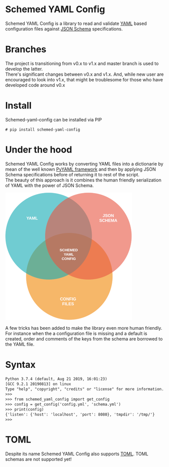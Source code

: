 # Schemed YAML Config
Schemed YAML Config is a library to read and validate [YAML](https://yaml.org/) based configuration files against [JSON Schema](https://json-schema.org/) specifications.  

# Branches
The project is transitioning from v0.x to v1.x and master branch is used to develop the latter.  
There's significant changes between v0.x and v1.x. And, while new user are encouraged to look into v1.x, that might be troublesome for those who have developed code around v0.x

# Install
Schemed-yaml-config can be installed via PIP
```
# pip install schemed-yaml-config
```
# Under the hood
Schemed YAML Config works by converting YAML files into a dictionarie by mean of the well known [PyYAML framework](https://pyyaml.org/) and then by applying JSON Schema specifications before of returning it to rest of the script.  
The beauty of this approach is it combines the human friendly serialization of YAML with the power of JSON Schema.

![](https://github.com/lamehost/schemed-yaml-config/raw/master/images/venn_diagram.png)

A few tricks has been added to make the library even more human friendly. For instance when the a configuration file is missing and a default is created, order and comments of the keys from the schema are borrowed to the YAML file.

# Syntax
```
Python 3.7.4 (default, Aug 21 2019, 16:01:23)
[GCC 9.2.1 20190813] on linux
Type "help", "copyright", "credits" or "license" for more information.
>>>
>>> from schemed_yaml_config import get_config
>>> config = get_config('config.yml', 'schema.yml')
>>> print(config)
{'listen': {'host': 'localhost', 'port': 8080}, 'tmpdir': '/tmp/'}
>>>
```

# TOML
Despite its name Schemed YAML Config also supports [TOML](https://toml.io/en/). TOML schemas are not supported yet!
